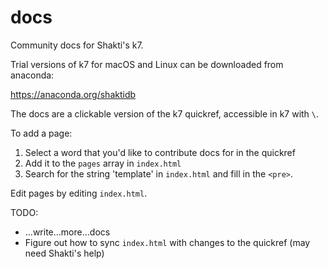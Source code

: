 # docs

Community docs for Shakti's k7.

Trial versions of k7 for macOS and Linux can be downloaded from anaconda:

https://anaconda.org/shaktidb

The docs are a clickable version of the k7 quickref, accessible in k7 with `\`.

To add a page:

1. Select a word that you'd like to contribute docs for in the quickref
2. Add it to the `pages` array in `index.html`
3. Search for the string 'template' in `index.html` and fill in the `<pre>`.

Edit pages by editing `index.html`.

TODO:

* ...write...more...docs
* Figure out how to sync `index.html` with changes to the quickref (may need Shakti's help)